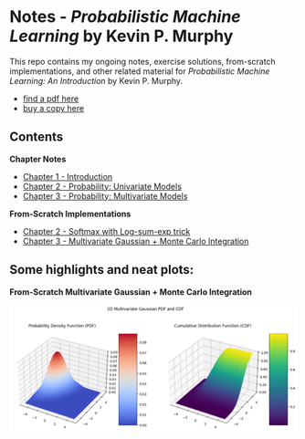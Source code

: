 # Notes - *Probabilistic Machine Learning* by Kevin P. Murphy

This repo contains my ongoing notes, exercise solutions, from-scratch implementations, and other related material for *Probabilistic Machine Learning: An Introduction* by Kevin P. Murphy.

- [find a pdf here](https://probml.github.io/pml-book/book1.html)
- [buy a copy here](https://www.amazon.com/Probabilistic-Machine-Learning-Introduction-Computation/dp/0262046822)

## Contents

**Chapter Notes**
- [Chapter 1 - Introduction](Chapter_1/ch_1_notes.md)
- [Chapter 2 - Probability: Univariate Models](Chapter_2/ch_2_notes.md)
- [Chapter 3 - Probability: Multivariate Models](Chapter_3/ch_3_notes.md)

**From-Scratch Implementations**
- [Chapter 2 - Softmax with Log-sum-exp trick](Chapter_2/softmax.ipynb)
- [Chapter 3 - Multivariate Gaussian + Monte Carlo Integration](Chapter_3/multivariate_gaussian.ipynb)

## Some highlights and neat plots:

**From-Scratch Multivariate Gaussian + Monte Carlo Integration**

![2d mvn](images/2d_mvn.png)


